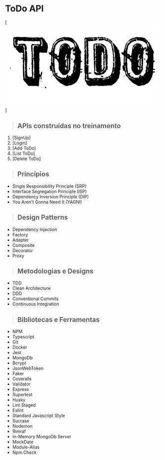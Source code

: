 # **ToDo API**

[![alt text](./public/img/todo-logo.png "ToDo")]

> ## APIs construídas no treinamento

1. [SignUp]
2. [Login]
3. [Add ToDo]
4. [List ToDo]
5. [Delete ToDo]

> ## Princípios

* Single Responsibility Principle (SRP)
* Interface Segregation Principle (ISP)
* Dependency Inversion Principle (DIP)
* You Aren't Gonna Need It (YAGNI)

> ## Design Patterns

* Dependency Injection
* Factory
* Adapter
* Composite
* Decorator
* Proxy

> ## Metodologias e Designs

* TDD
* Clean Architecture
* DDD
* Conventional Commits
* Continuous Integration

> ## Bibliotecas e Ferramentas

* NPM
* Typescript
* Git
* Docker
* Jest
* MongoDb
* Bcrypt
* JsonWebToken
* Faker
* Coveralls
* Validator
* Express
* Supertest
* Husky
* Lint Staged
* Eslint
* Standard Javascript Style
* Sucrase
* Nodemon
* Rimraf
* In-Memory MongoDb Server
* MockDate
* Module-Alias
* Npm Check
